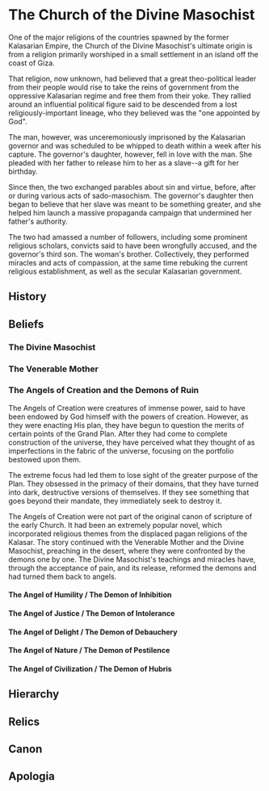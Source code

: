 # The Church of the Divine Masochist

One of the major religions of the countries spawned by the former Kalasarian
Empire, the Church of the Divine Masochist's ultimate origin is from a religion
primarily worshiped in a small settlement in an island off the coast of Giza.

That religion, now unknown, had believed that a great theo-political leader
from their people would rise to take the reins of government from the oppressive
Kalasarian regime and free them from their yoke. They rallied around an
influential political figure said to be descended from a lost
religiously-important lineage, who they believed was the "one appointed by God".

The man, however, was unceremoniously imprisoned by the Kalasarian governor and
was scheduled to be whipped to death within a week after his capture. The
governor's daughter, however, fell in love with the man. She pleaded with her
father to release him to her as a slave--a gift for her birthday.

Since then, the two exchanged parables about sin and virtue, before, after or
during various acts of sado-masochism. The governor's daughter then began to
believe that her slave was meant to be something greater, and she helped him
launch a massive propaganda campaign that undermined her father's authority. 

The two had amassed a number of followers, including some prominent religious
scholars, convicts said to have been wrongfully accused, and the governor's third son.
The woman's brother. Collectively, they performed miracles and acts of
compassion, at the same time rebuking the current religious establishment, as
well as the secular Kalasarian government.

## History

## Beliefs

### The Divine Masochist

### The Venerable Mother

### The Angels of Creation and the Demons of Ruin

The Angels of Creation were creatures of immense power, said to have been
endowed by God himself with the powers of creation. However, as they were
enacting His plan, they have begun to question the merits of certain points of
the Grand Plan. After they had come to complete construction of the universe,
they have perceived what they thought of as imperfections in the fabric of the
universe, focusing on the portfolio bestowed upon them.

The extreme focus had led them to lose sight of the greater purpose of the Plan.
They obsessed in the primacy of their domains, that they have turned into dark,
destructive versions of themselves. If they see something that goes beyond their
mandate, they immediately seek to destroy it.

The Angels of Creation were not part of the original canon of scripture of the
early Church. It had been an extremely popular novel, which incorporated
religious themes from the displaced pagan religions of the Kalasar. The story
continued with the Venerable Mother and the Divine Masochist, preaching in the
desert, where they were confronted by the demons one by one. The Divine
Masochist's teachings and miracles have, through the acceptance of pain, and its
release, reformed the demons and had turned them back to angels.

#### The Angel of Humility / The Demon of Inhibition

#### The Angel of Justice / The Demon of Intolerance

#### The Angel of Delight / The Demon of Debauchery

#### The Angel of Nature / The Demon of Pestilence

#### The Angel of Civilization / The Demon of Hubris

## Hierarchy

## Relics

## Canon

## Apologia